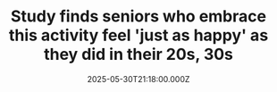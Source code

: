 ---
title: "Study finds seniors who embrace this activity feel 'just as happy' as they did in their 20s, 30s"
date: 2025-05-30T21:18:00.000Z
category: Human Kindness
externalLink: "https://www.goodgoodgood.co/articles/senior-study-mental-health-happiness-travel"
image: ""
excerpt: "A slew of recent studies find that travelling promotes socialization, mental wellbeing, and physical health — especially for those over 55.…"
---